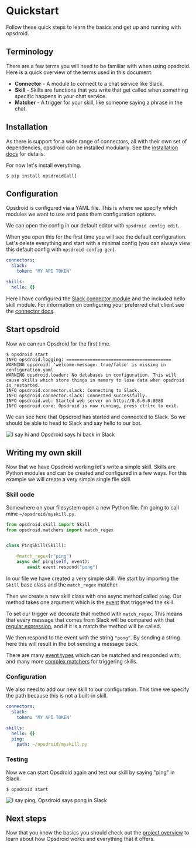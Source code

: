 # Quickstart

Follow these quick steps to learn the basics and get up and running with opsdroid.

## Terminology

There are a few terms you will need to be familiar with when using opsdroid. Here is a quick overview of the
terms used in this document.

- **Connector** - A module to connect to a chat service like Slack.
- **Skill** - Skills are functions that you write that get called when something specific happens in your chat service.
- **Matcher** - A trigger for your skill, like someone saying a phrase in the chat.

## Installation

As there is support for a wide range of connectors, all with their own set of dependencies, opsdroid can be installed modularly. See the [installation docs](../installation) for details.

For now let's install everything.

```shell
$ pip install opsdroid[all]
```

## Configuration

Opsdroid is configured via a YAML file. This is where we specify which modules we want to use and pass them configuration options.

We can open the config in our default editor with `opsdroid config edit`.

When you open this for the first time you will see the default configuration. Let's delete everything and start with a minimal config (you can always view this default config with `opsdroid config gen`).

```yaml
connectors:
  slack:
    token: "MY API TOKEN"

skills:
  hello: {}
```

Here I have configured the [Slack connector module](../connectors/slack) and the included hello skill module. For information on configuring your preferred chat client see the [connector docs](../connectors/index).

## Start opsdroid

Now we can run Opsdroid for the first time.

```shell
$ opsdroid start
INFO opsdroid.logging: ========================================
WARNING opsdroid: 'welcome-message: true/false' is missing in configuration.yaml
WARNING opsdroid.loader: No databases in configuration. This will cause skills which store things in memory to lose data when opsdroid is restarted.
INFO opsdroid.connector.slack: Connecting to Slack.
INFO opsdroid.connector.slack: Connected successfully.
INFO opsdroid.web: Started web server on http://0.0.0.0:8080
INFO opsdroid.core: Opsdroid is now running, press ctrl+c to exit.
```

We can see here that Opsdroid has started and connected to Slack. So we should be able to head to Slack and say hello to our bot.

![I say hi and Opsdroid says hi back in Slack](https://i.imgur.com/kaW6yb1.png)

## Writing my own skill

Now that we have Opsdroid working let's write a simple skill. Skills are Python modules and can be created and configured in a few ways. For this example we will create a very simple single file skill.

### Skill code

Somewhere on your filesystem open a new Python file. I'm going to call mine `~/opsdroid/myskill.py`.

```python
from opsdroid.skill import Skill
from opsdroid.matchers import match_regex


class PingSkill(Skill):

    @match_regex(r"ping")
    async def ping(self, event):
        await event.respond("pong")
```

In our file we have created a very simple skill. We start by importing the `Skill` base class and the `match_regex` matcher.

Then we create a new skill class with one async method called `ping`. Our method takes one argument which is the [event](../skills/events) that triggered
the skill.

To set our trigger we decorate that method with `match_regex`. This means that every message that comes from Slack will be compared with that [regular expression](https://en.wikipedia.org/wiki/Regular_expression), and if it is a match the method will be called.

We then respond to the event with the string `"pong"`. By sending a string here this will result in the bot sending a message back.

There are many [event types](../skills/events) which can be matched and responded with, and many more [complex matchers](../skills/matchers/index) for triggering skills.

### Configuration

We also need to add our new skill to our configuration. This time we specify the path because this is not a built-in skill.

```yaml
connectors:
  slack:
    token: "MY API TOKEN"

skills:
  hello: {}
  ping:
    path: ~/opsdroid/myskill.py
```

### Testing

Now we can start Opsdroid again and test our skill by saying "ping" in Slack.

```shell
$ opsdroid start
```

![I say ping, Opsdroid says pong in Slack](https://i.imgur.com/hVsWUTT.png)

## Next steps

Now that you know the basics you should check out the [project overview](../overview) to learn about how Opsdroid works and everything that it offers.